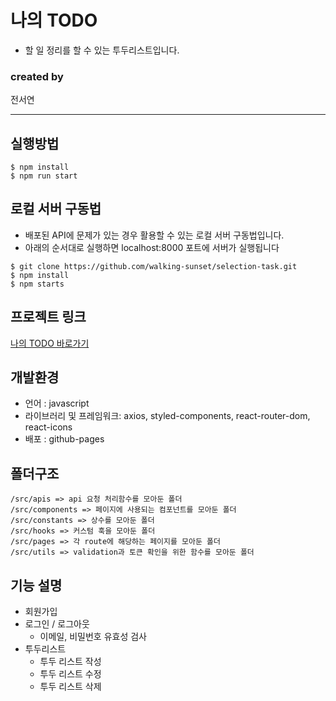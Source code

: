 # 나의 TODO

- 할 일 정리를 할 수 있는 투두리스트입니다.

### created by

전서연

---

## 실행방법

```
$ npm install
$ npm run start
```

## 로컬 서버 구동법

- 배포된 API에 문제가 있는 경우 활용할 수 있는 로컬 서버 구동법입니다.
- 아래의 순서대로 실행하면 localhost:8000 포트에 서버가 실행됩니다

```
$ git clone https://github.com/walking-sunset/selection-task.git
$ npm install
$ npm starts
```

## 프로젝트 링크

[나의 TODO 바로가기](https://main--strong-truffle-6c72f8.netlify.app/)

## 개발환경

- 언어 : javascript
- 라이브러리 및 프레임워크: axios, styled-components, react-router-dom, react-icons
- 배포 : github-pages

## 폴더구조

```
/src/apis => api 요청 처리함수를 모아둔 폴더
/src/components => 페이지에 사용되는 컴포넌트를 모아둔 폴더
/src/constants => 상수를 모아둔 폴더
/src/hooks => 커스텀 훅을 모아둔 폴더
/src/pages => 각 route에 해당하는 페이지를 모아둔 폴더
/src/utils => validation과 토큰 확인을 위한 함수를 모아둔 폴더
```

## 기능 설명

- 회원가입
- 로그인 / 로그아웃
  - 이메일, 비밀번호 유효성 검사
- 투두리스트
  - 투두 리스트 작성
  - 투두 리스트 수정
  - 투두 리스트 삭제
